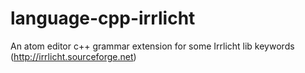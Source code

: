 # language-cpp-irrlicht

An atom editor c++ grammar extension for some Irrlicht lib keywords (http://irrlicht.sourceforge.net)

